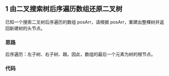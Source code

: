 ## 1 由二叉搜索树后序遍历数组还原二叉树

已知一个搜索二叉树后序遍历的数组 posArr，请根据 posArr，重建出整棵树并返回新建树的头节点。


### 思路

后序遍历：左子树、右子树、跟。因此，数组的最后一个元素为树的根节点。

### 代码